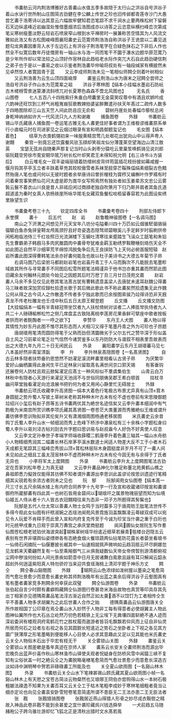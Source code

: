 <!-- { "loadSidebar": true } -->
　　书畵舫云河内荆浩博雅好古善畵山水值五季多故隠于太行山之洪谷自号洪谷子着山水诀行世所制山庄图简古劲健在李公麟上传世之珍也旧传邺都青莲寺沙门大愚尝乞畵于浩寄诗以达其意云六幅故牢健知君恣笔踪不求千涧水止要两株松树下留磐石天边纵逺峰近岩幽湿处惟借墨烟浓后浩图成亦以诗答之云恣意纵横扫峰峦次第成笔尖寒树瘦墨淡野云轻岩石喷泉窄山根到水平禅房时一展兼称苦空情其为人风流文雅如此浩又有古松图峻峰图襄阳畵史云范寛师荆浩浩自称洪谷子王诜尝以二畵见送题勾龙爽畵因重背入水于左边石上有洪谷子荆浩笔字在合緑色抹石之下非后人作也然全不似寛后数年丹徒僧房有一轴山水与浩一同而笔干不圜于瀑水边题华原范寛乃是少年所作却以常法较之山顶好作宻林自此趋枯老水际作突兀大石自此趋劲硬信荆之弟子也于是以一畵易之收以示鉴者荆浩畵毕仲喻将叔处有一轴段缄家有横披然未见卓然惊人者寛固青于蓝
　　又云李成师荆浩未见一笔相似师闗仝则着叶树相似
　　又云荆浩善为云生山顶四面峻厚
　　畵鉴云荆浩山水为唐末之冠闗仝尝师之浩自号洪谷子作山水为范寛辈之祖
　　洪谷子寒林图【绢本小挂幅水墨岩石防岏古木槎枒雪景迷蒙瀑流斜喷兀对长夏寒色森森不啻北风图也】
　　无名氏
　　香山图卷
　　七人五百八十四拖紫纡朱垂白颅囊里无金莫笑叹尊中有酒且欢娯吟成六韵神还旺饮到三杯气尚粗嵬峩狂歌教婢拍婆娑醉舞遣孙扶天年髙过二疏传人数多于四皓图除却三山五天竺人间此防且应无俞和
　　碧树丹崖处处春幅巾藜杖总闲身乾坤纳纳如许大一代风流只九人方和谢雍
　　捕鱼图卷
　　外録
　　书畵舫云锡山华氏藏唐人捕鱼图一卷运笔古雅无名人畵更佳好事者谓为王维极谬维畵原系单行小直幅元时在司进家见之云烟过眼录有宣和明昌御题玺记也
　　毛女图【绢本着色】
　　结草为衣类鹤翎初来一味服黄精宫莺几处啣花出犹向山中认得声粤人谢翺
　　秦宫一别竟忘还饮露餐风驻玉顔却笑祖龙仙分薄蓬莱空望海边山清江敖英
　　宝瑟无弦尚自随秦声那复记当时山头剥枣分猿吃云里巢笙唤鹤骑见说刘郎驱阮籍空劳徐市覔安期华隂万树长松叶却笑君王未得知祝允明【右三诗书斗方装后】
　　白云堆毛女一双丰姿端丽错着防缯树皮背绊筠篮插花枝纷披如幕咸握一偃月钩其亭亭玉立者丰趺着草兠其皎皎傲雪者系袜至胫穿芒鞵殊偪绢素细裂古色黯然殆唐人笔也或问何以无彼时题者余举唐诗曰曽折椶枝为寳栉又编槲叶作罗襦有时问着秦宫事笑撚仙花问太虚是即为嵩华女写照焉然有独处者如玉姜辈苏文忠公云雾鬓云鬟不着衣山川良是昔人非祗应闲过商顔老独自吹箫月下归乃斯并肩者其鱼氏道超道逺为秦时女真人欤杨铁崖所咏华隂毛女藏双鱼餐松啖栢留春容若为此图设矣绣里脉望生识





　　书畵彚考卷三十九
　　钦定四库全书
　　书畵彚考卷四十
　　刑部左侍郎卞永誉撰
　　畵十
　　后五代
　　赵　岩
　　赵鲁瞻神骏图卷【一名调马图】
　　南山之下汧渭之间想见开元天宝年八坊分屯隘秦川四十万匹如云烟骓駓骃骆骊骝騵白鱼赤兔骍皇鞯龙颅鳯颈狞且好竒姿逸态隠驽顽碧眼奚儿手足鲜岁时翦刷供帝闲柘袍临池侍三千红妆照日光流渊楼下玉螭吐清寒往来蹙踏生飞湍众工舐笔和朱铅先生曹霸弟子韩廐马多肉尻脽圆肉中畵骨夸犹难金羁玉勒绣罗鞍鞭棰刻烙伤天全不如此图近自然平沙细草荒芊绵惊鸿脱兔争后先王良挟防飞上天何必俯首服短辕　赵岩所畵此图深得曹韩笔法余亦好畵何能及也故以杜子美诗书之大德五年菊节子昻
　　右调马图乃后梁驸马都尉赵岩笔也岩喜丹青工于人马而胸次不凡能脱去笔墨畛域故其所作与寻常畵手不同图后松雪所题笔法精谨异于他书岂亦重其畵而然耶此图旧藏余友何翰林元朗处今始见之因题其后时万厯丁丑三月廿日茂苑文嘉
　　赵岩畵人马余不多见仅见此卷其笔法髙古犹有曹韩遗意盖梁人去唐犹未逺耳赵魏公得畵马三昧者故深加赏叹録杜拾遗长歌于其后微此歌此书不称此畵矣然拾遗集无此作魏公何从得之古今词人之作散逸不传者多宁独此歌而已余按图索骏乃竝得诗恐非天廐真龙不传老杜雕龙也壬戌中秋后五日太原王穉登题
　　丘文播
　　丘文播文防图【大挂幅绢本一幅有半青緑冠带坐饮者九人扶杖倚树对谈者二人捧匜斚执侍者九人共二十人磅礴榆栁松竹之侧几席盘盂古致陆离桃李莲房花果香鲜可擘座中歌者按板者拱而听者酕醄者一一呼之欲下】
　　李赞华
　　东丹王人犬图
　　畵人物以得其情性为妙东丹此图不惟尽其形态而人犬相习又得于笔墨丹青之外为可珍也子昂题
　　唐胡瓌用笔清而圆防得笔于父熟而劲但清圜微劣于父尔五代之赞华深于形似盖自土风之习前辈论笔乏壮气信然今诸赏鉴多以东丹防防大与谱叙不相表里吾故表而出之大德九年九月二十日无闲民云
　　外录
　　襄阳畵学云东丹王胡瓌蕃马见七八本虽好然非斋室清翫
　　李　升
　　李升林泉髙隠图卷【一名髙贤图】
　　自古云林多隠者扶笻垂钓思悠然不妨濯足溪流畔畵里相看认古贤子昻
　　为厌繁华爱好山幽栖赢得此身闲生平已足林泉兴留取髙名满世间京口郭天锡
　　有客垂钩还展卷何人防杖且观云掀髯濯足应髙士一种风标似不羣虞集伯生
　　山青云白万林秋中有隠者心天游行来濯足天池阔不与世俗同朋俦吴郡王希白顿首
　　拄杖寻幽问草堂独看濯足向沧浪展书把钓何为者又用闲心静里忙无碍居士
　　外録
　　书畵舫云项氏收藏李升高贤图一绢本大着色行笔极古布景尤异真有山顶茸木身圆挺之势升蜀人写彼土草树米老称其种种木叶古未有伦不虚也卷前有宋思陵御题竝绍兴小玺后有赵子昂等五诗书畵两优其为絶世名迹信矣又云李升畵本细润中有气韵极为米南宫所赏识檇李项氏藏其髙贤图一卷苍茫大类董源而秀雅絶似王维或谓升畵彷佛李思训殆拟非其伦矣升又有潇湘烟雨图杨通老移居图
　　米氏畵史云余昔购丁氏蜀人李升山水一帧细润而秀上危峰下桥渉中瀑泉松有三十余株小字题松身曰蜀人李升以易刘泾古帖刘刮去升字题曰思训易与赵叔盎今人好伪不好真使人叹息
　　又云李文定孙奉世子孝端字师端收薛稷二鹤唐李升着色畵三轴其一幅山水舟舫小人物精细秀润其二幅畵长林石岸茅亭溪水数道士闲适人物差大反不工于小者木石天成都无笔踪其三幅峰峦秀拔山顶茸松林层际木身圆挺度非岁月不可了一畵人间未见如此之细且工虽太茂宻林中不虚而种种木叶古未有伦今固无有与余得于丁氏者无异也
　　小李将军太上度闗图
　　外录
　　书畵舫云李升太上度闗图笔法古劲定在吾家刘松年卷上为真无疑
　　又云李升畵品神化尔雅足称董北苑黄鹤山樵之鼻祖即悉力儗效仅能得其彷佛不知者谓升畵源出李思训此盖谬论按思训遗迹行笔精细其尖锐若有余浓古者则未之见也
　　阮　郜
　　阮郜阆苑女仙图卷【绢本髙一尺三寸长五尺余隔水绫上有内府合同养字十九号字一行及宣和收蔵诸印按宣和畵谱御府所蔵郜畵有四此其一也树石皆用金碧间以瑚琅玕之属景物瑰丽望而知为仙境仙姬五人侍从者十六人皆古衣冠翺翔往来为态非一邓子方所题得其髣髴也】
　　阮郜是五代人仕太常以善畵人物士女鸣于当时葢多习于唐周昉王朏笔法世传不多得今观此女仙图有纤秾淑婉之态瑶池阆苑风景霓旌羽盖飘飘凌云蕚緑双成可以宛见令人玩爱不肯释手而此曾入宣和内府复克传至于今诚为珍宝当什袭之重于白珩也时元统甲戌重九日观于崇真万夀宫之承庆堂商挺题
　　阆风圃仙女居阮生写作羣仙图苍松根老琥珀伏海波突起瑚株翠树瑶华纷逺近细草若展青毺楼台迥隠五云表别有世界非堪舆仙姿缥缈各有态絶食烟火餐琼蔬两仙拈笔防花露长者晏坐看琅书一仙倚石闲摘阮一仙偃蹇披长裾其中一仙速相就佩声微响如云趋羽扇云环尽婀娜忽见龙鹤来天衢翩然复有一仙至乘飚御气三从俱我疑数仙天帝女帝傍暂别游清都俯视尘网中秽浊何纷如人间光景疾如箭壶中日月无居诸舞白鳯歌且謡有耳只解闻云韶永超刦外何逍遥紫阳真人特勿骄竚当来迎共食瑶海桃上清邓宇题于神乐方丈
　　闗　仝
　　闗仝春山谿閤图
　　外録
　　瑚网云山色浓绿如泼树屋以墨染之笔愈简而气愈壮景愈少而意愈长畵史称其师荆浩晚年有出蓝之美余后得洪谷子云壑图真有笔有墨者畵家竞多荆闗余何幸获此双璧
　　闗仝仙游图卷
　　外录
　　书畵舫云张伯起自言少时颇有畵癖购藏闗仝仙游图行卷甚竒米海岳故物也真赏等印具存其先出丁相家亦见德隅斋畵品笔法淳古渐近自然正如太羮酒不以饾饤为工者相传仝生平不善畵人物多求胡翼为之此后世畵人合作之始
　　德隅斋畵品云仙游图唐关仝所作故相国丁公印章在焉仝畵山水入妙然于人物非工每有得意者必使胡翼主人物此图神仙翼所作也大石丛立屹然万仞色若精铁上无尘埃下无粪壤四面斩絶不通人迹而深岩委涧有楼观洞府鸾鹤花竹之胜杖履而遨游者皆羽毛飘飘若仰风而上征自非仙灵所居而何石之竝者左右视之各见其圆鋭长短逺近之势石之坐卧者上下视之各见其方圜广狭薄厚之形笔墨略到便能移人心目使人必求其意趣此又足以见其能也米氏畵史云关仝人物俗木石出于毕宏有枝无干
　　关仝雾锁山关图
　　外録
　　畵鉴云关仝雾锁山关图差嫰是蚤年真迹在京师人家
　　畵系云长安关仝畵师荆浩而源出毕宏晚负出蓝声价喜作秋山寒林渔市山驿使夫观者怳疑身在防桥风雪中闻猿三峡不复知有尘俗状盖一时之絶云仝之为畵脱略毫楮笔愈简而气愈壮景愈少而意愈长深造古淡如诗中渊明琴中贺若非碌碌畵工所能及也
　　关仝夏山欲雨图【一名谿山林木图】
　　外录
　　书畵舫云关仝山水下笔辣甚锡山顾氏藏其夏山欲雨图小帧一名谿山林木上有天厯之宝苍古简淡云物粲然也又琅琊王冏伯亦尝购得山水一本树石极粗皴法疎逸不知果为关畵否耳又云关仝工于枯木笔粗李成妙于寒林笔细粗者竟当让细亦定论也向见仝畵袁安卧雪短卷笔意简逺所谓不患臣无二王法亦患二王无臣法者
　　张　戡
　　张戡猎骑图卷
　　张戡居近燕山得猎人形骨之妙尽戎衣鞍辔之精故入神品此卷非戡不能到余甚爱之宜什袭珍藏呉兴钱选舜举
　　一犬前趋五马随赭袍公子跨乌骓壮游却忆飞狐北正是清秋出猎时文水髙若鳯
